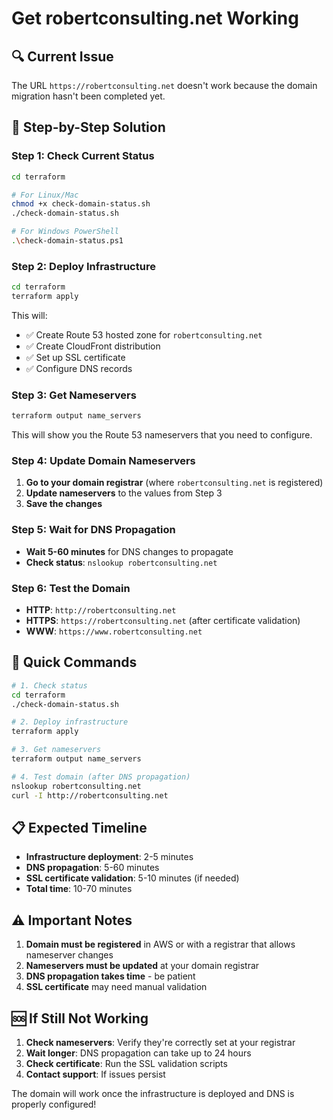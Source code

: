 # Get robertconsulting.net Working

## 🔍 **Current Issue**
The URL `https://robertconsulting.net` doesn't work because the domain migration hasn't been completed yet.

## 🚀 **Step-by-Step Solution**

### **Step 1: Check Current Status**
```bash
cd terraform

# For Linux/Mac
chmod +x check-domain-status.sh
./check-domain-status.sh

# For Windows PowerShell
.\check-domain-status.ps1
```

### **Step 2: Deploy Infrastructure**
```bash
cd terraform
terraform apply
```

This will:
- ✅ Create Route 53 hosted zone for `robertconsulting.net`
- ✅ Create CloudFront distribution
- ✅ Set up SSL certificate
- ✅ Configure DNS records

### **Step 3: Get Nameservers**
```bash
terraform output name_servers
```

This will show you the Route 53 nameservers that you need to configure.

### **Step 4: Update Domain Nameservers**
1. **Go to your domain registrar** (where `robertconsulting.net` is registered)
2. **Update nameservers** to the values from Step 3
3. **Save the changes**

### **Step 5: Wait for DNS Propagation**
- **Wait 5-60 minutes** for DNS changes to propagate
- **Check status**: `nslookup robertconsulting.net`

### **Step 6: Test the Domain**
- **HTTP**: `http://robertconsulting.net`
- **HTTPS**: `https://robertconsulting.net` (after certificate validation)
- **WWW**: `https://www.robertconsulting.net`

## 🔧 **Quick Commands**

```bash
# 1. Check status
cd terraform
./check-domain-status.sh

# 2. Deploy infrastructure
terraform apply

# 3. Get nameservers
terraform output name_servers

# 4. Test domain (after DNS propagation)
nslookup robertconsulting.net
curl -I http://robertconsulting.net
```

## 📋 **Expected Timeline**

- **Infrastructure deployment**: 2-5 minutes
- **DNS propagation**: 5-60 minutes
- **SSL certificate validation**: 5-10 minutes (if needed)
- **Total time**: 10-70 minutes

## ⚠️ **Important Notes**

1. **Domain must be registered** in AWS or with a registrar that allows nameserver changes
2. **Nameservers must be updated** at your domain registrar
3. **DNS propagation takes time** - be patient
4. **SSL certificate** may need manual validation

## 🆘 **If Still Not Working**

1. **Check nameservers**: Verify they're correctly set at your registrar
2. **Wait longer**: DNS propagation can take up to 24 hours
3. **Check certificate**: Run the SSL validation scripts
4. **Contact support**: If issues persist

The domain will work once the infrastructure is deployed and DNS is properly configured!
